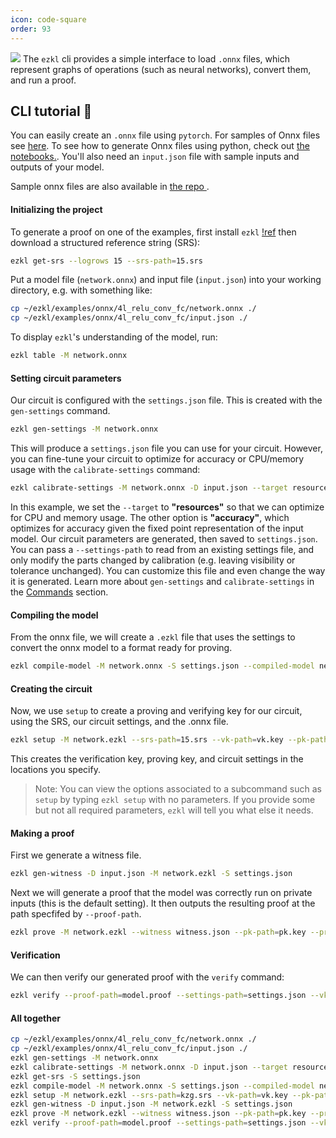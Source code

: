 ```yaml
---
icon: code-square
order: 93
---
```

![](../assets/cli.png) 
The `ezkl` cli provides a simple interface to load `.onnx` files, which represent graphs of operations (such as neural networks), convert them, and run a proof.

## CLI tutorial 👾

You can easily create an `.onnx` file using `pytorch`. For samples of Onnx files see [here](https://github.com/onnx/models). To see how to generate Onnx files using python, check out <a href="https://github.com/zkonduit/ezkl/blob/main/examples/notebooks/" target="_blank"> the notebooks.</a>. You'll also need an `input.json` file with sample inputs and outputs of your model.

Sample onnx files are also available in <a href="https://github.com/zkonduit/ezkl/blob/main/examples/onnx/" target="_blank"> the repo </a>.

#### Initializing the project
To generate a proof on one of the examples, first install `ezkl` 
[!ref](/getting_started)
then download a structured reference string (SRS):
```bash
ezkl get-srs --logrows 15 --srs-path=15.srs
```

Put a model file (`network.onnx`) and input file (`input.json`) into your working directory, e.g. with something like:
```bash
cp ~/ezkl/examples/onnx/4l_relu_conv_fc/network.onnx ./
cp ~/ezkl/examples/onnx/4l_relu_conv_fc/input.json ./

```
To display `ezkl`'s understanding of the model, run:

```bash
ezkl table -M network.onnx
```

#### Setting circuit parameters
Our circuit is configured with the `settings.json` file. This is created with the `gen-settings` command. 
```bash
ezkl gen-settings -M network.onnx
```
This will produce a `settings.json` file you can use for your circuit. However, you can fine-tune your circuit to optimize for accuracy or CPU/memory usage with the `calibrate-settings` command:
```bash
ezkl calibrate-settings -M network.onnx -D input.json --target resources
```
In this example, we set the `--target` to **"resources"** so that we can optimize for CPU and memory usage. The other option is **"accuracy"**, which optimizes for accuracy given the fixed point representation of the input model. Our circuit parameters are generated, then saved to `settings.json`. You can pass a `--settings-path` to read from an existing settings file, and only modify the parts changed by calibration (e.g. leaving visibility or tolerance unchanged). You can customize this file and even change the way it is generated. Learn more about `gen-settings` and `calibrate-settings` in the [Commands](https://docs.ezkl.xyz/about_ezkl/commands/) section.


#### Compiling the model
From the onnx file, we will create a `.ezkl` file that uses the settings to convert the onnx model to a format ready for proving.

```bash
ezkl compile-model -M network.onnx -S settings.json --compiled-model network.ezkl
```


#### Creating the circuit
Now, we use `setup` to create a proving and verifying key for our circuit, using the SRS, our circuit settings, and the .onnx file. 

```bash
ezkl setup -M network.ezkl --srs-path=15.srs --vk-path=vk.key --pk-path=pk.key --settings-path=settings.json
```
This creates the verification key, proving key, and circuit settings in the locations you specify. 

> Note: You can view the options associated to a subcommand such as `setup` by typing `ezkl setup` with no parameters. If you provide some but not all required parameters, `ezkl` will tell you what else it needs.

#### Making a proof
First we generate a witness file.

```bash
ezkl gen-witness -D input.json -M network.ezkl -S settings.json
```

Next we will generate a proof that the model was correctly run on private inputs (this is the default setting). It then outputs the resulting proof at the path specfifed by `--proof-path`.

```bash
ezkl prove -M network.ezkl --witness witness.json --pk-path=pk.key --proof-path=model.proof --srs-path=15.srs --settings-path=settings.json
```

#### Verification
We can then verify our generated proof with the `verify` command:
```bash
ezkl verify --proof-path=model.proof --settings-path=settings.json --vk-path=vk.key --srs-path=15.srs
```

#### All together
```bash
cp ~/ezkl/examples/onnx/4l_relu_conv_fc/network.onnx ./
cp ~/ezkl/examples/onnx/4l_relu_conv_fc/input.json ./
ezkl gen-settings -M network.onnx
ezkl calibrate-settings -M network.onnx -D input.json --target resources
ezkl get-srs -S settings.json
ezkl compile-model -M network.onnx -S settings.json --compiled-model network.ezkl
ezkl setup -M network.ezkl --srs-path=kzg.srs --vk-path=vk.key --pk-path=pk.key --settings-path=settings.json
ezkl gen-witness -D input.json -M network.ezkl -S settings.json
ezkl prove -M network.ezkl --witness witness.json --pk-path=pk.key --proof-path=model.proof --srs-path=kzg.srs --settings-path=settings.json
ezkl verify --proof-path=model.proof --settings-path=settings.json --vk-path=vk.key --srs-path=kzg.srs
```



